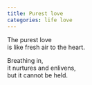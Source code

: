 ```yaml
---
title: Purest love
categories: life love
---
```


The purest love  
is like fresh air to the heart.

Breathing in,  
it nurtures and enlivens,  
but it cannot be held.
